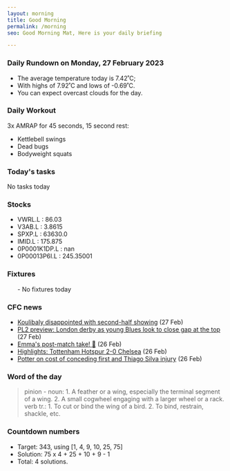 ```yaml
---
layout: morning
title: Good Morning
permalink: /morning
seo: Good Morning Mat, Here is your daily briefing

---
```


<!-- weather_marker starts -->
### Daily Rundown on Monday, 27 February 2023

- The average temperature today is 7.42˚C;
- With highs of 7.92˚C and lows of -0.69˚C.
- You can expect overcast clouds for the day.

<!-- weather_marker ends -->

### Daily Workout
<!-- workout_marker starts -->
3x AMRAP for 45 seconds, 15 second rest:

- Kettlebell swings
- Dead bugs
- Bodyweight squats

<!-- workout_marker ends -->

### Today's tasks
<!-- task_marker starts -->
No tasks today
<!-- task_marker ends -->

### Stocks

<!-- stocks_marker starts -->

- VWRL.L : 86.03
- V3AB.L : 3.8615
- SPXP.L : 63630.0
- IMID.L : 175.875
- 0P0001K1DP.L : nan
- 0P00013P6I.L : 245.35001

<!-- stocks_marker ends -->

### Fixtures

<!-- sports_marker starts -->

<ul>
- No fixtures today</ul>

<!-- sports_marker ends -->

### CFC news

<!-- cfc_marker starts -->
- [Koulibaly disappointed with second-half showing](https://chelseafc.com/en/news/article/koulibaly-disappointed-with-second-half-showing) (27 Feb)
- [PL2 preview: London derby as young Blues look to close gap at the top](https://chelseafc.com/en/news/article/pl2-preview-london-derby-as-young-blues-look-to-close-gap-at-the-top) (27 Feb)
- [Emma's post-match take! 🎤](https://chelseafc.com/en/video/chelsea-2-0-arsenal-or-emma-hayes-post-match-interview-or-womens-fa-cup) (26 Feb)
- [Highlights: Tottenham Hotspur 2-0 Chelsea](https://chelseafc.com/en/video/highlights-tottenham-hotspur-2-0-chelsea) (26 Feb)
- [Potter on cost of conceding first and Thiago Silva injury](https://chelseafc.com/en/news/article/potter-on-cost-of-conceding-first-and-thiago-silva-injury) (26 Feb)

<!-- cfc_marker ends -->

### Word of the day
<!-- word_marker starts -->

 > pinion - noun: 1. A feather or a wing, especially the terminal segment of a wing. 2. A small cogwheel engaging with a larger wheel or a rack. verb tr.: 1. To cut or bind the wing of a bird. 2. To bind, restrain, shackle, etc.

<!-- word_marker ends -->

### Countdown numbers
<!-- game_marker starts -->

- Target: 343, using [1, 4, 9, 10, 25, 75]
- Solution: 75 x 4 + 25 + 10 + 9 - 1
- Total: 4 solutions.

<!-- game_marker ends -->
